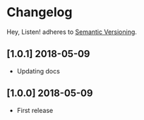 # Changelog

Hey, Listen! adheres to [Semantic Versioning](http://semver.org/).

## [1.0.1] 2018-05-09

* Updating docs

## [1.0.0] 2018-05-09

* First release
